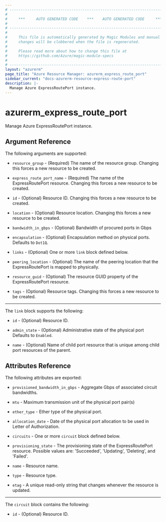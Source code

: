 ```yaml
---
# ----------------------------------------------------------------------------
#
#     ***     AUTO GENERATED CODE    ***    AUTO GENERATED CODE     ***
#
# ----------------------------------------------------------------------------
#
#     This file is automatically generated by Magic Modules and manual
#     changes will be clobbered when the file is regenerated.
#
#     Please read more about how to change this file at
#     https://github.com/Azure/magic-module-specs
#
# ----------------------------------------------------------------------------
layout: "azurerm"
page_title: "Azure Resource Manager: azurerm_express_route_port"
sidebar_current: "docs-azurerm-resource-express-route-port"
description: |-
  Manage Azure ExpressRoutePort instance.
---
```


# azurerm_express_route_port

Manage Azure ExpressRoutePort instance.


## Argument Reference

The following arguments are supported:

* `resource_group` - (Required) The name of the resource group. Changing this forces a new resource to be created.

* `express_route_port_name` - (Required) The name of the ExpressRoutePort resource. Changing this forces a new resource to be created.

* `id` - (Optional) Resource ID. Changing this forces a new resource to be created.

* `location` - (Optional) Resource location. Changing this forces a new resource to be created.

* `bandwidth_in_gbps` - (Optional) Bandwidth of procured ports in Gbps

* `encapsulation` - (Optional) Encapsulation method on physical ports. Defaults to `Dot1Q`.

* `links` - (Optional) One or more `link` block defined below.

* `peering_location` - (Optional) The name of the peering location that the ExpressRoutePort is mapped to physically.

* `resource_guid` - (Optional) The resource GUID property of the ExpressRoutePort resource.

* `tags` - (Optional) Resource tags. Changing this forces a new resource to be created.

---

The `link` block supports the following:

* `id` - (Optional) Resource ID.

* `admin_state` - (Optional) Administrative state of the physical port Defaults to `Enabled`.

* `name` - (Optional) Name of child port resource that is unique among child port resources of the parent.

## Attributes Reference

The following attributes are exported:

* `provisioned_bandwidth_in_gbps` - Aggregate Gbps of associated circuit bandwidths.

* `mtu` - Maximum transmission unit of the physical port pair(s)

* `ether_type` - Ether type of the physical port.

* `allocation_date` - Date of the physical port allocation to be used in Letter of Authorization.

* `circuits` - One or more `circuit` block defined below.

* `provisioning_state` - The provisioning state of the ExpressRoutePort resource. Possible values are: 'Succeeded', 'Updating', 'Deleting', and 'Failed'.

* `name` - Resource name.

* `type` - Resource type.

* `etag` - A unique read-only string that changes whenever the resource is updated.


---

The `circuit` block contains the following:

* `id` - (Optional) Resource ID.
